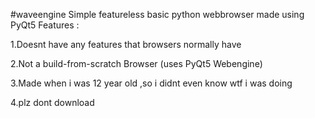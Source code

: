 #waveengine
Simple featureless basic python webbrowser made using PyQt5
Features :
<p>1.Doesnt have any features that browsers normally have</p>
<p>2.Not a build-from-scratch Browser (uses PyQt5 Webengine)</p>
<p>3.Made when i was 12 year old ,so i didnt even know wtf i was doing</p>
<p>4.plz dont download</p>
